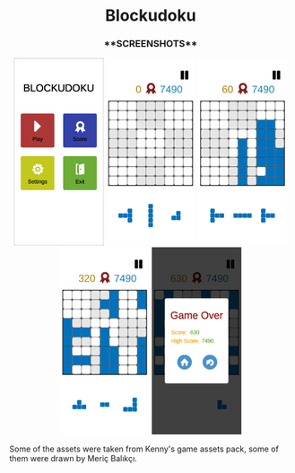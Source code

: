 <div align="center"> <h1>Blockudoku</h1> </div>
<div align="center"> <h3>**SCREENSHOTS**</h3></div>
<div align="center">
    <img src="/Screenshots/1.jpg" width ="160">
    <img src="/Screenshots/2.jpg" width ="160">
    <img src="/Screenshots/3.jpg" width ="160">
    <img src="/Screenshots/4.jpg" width ="160">
    <img src="/Screenshots/5.jpg" width ="160">
</div>

Some of the assets were taken from Kenny's game assets pack, some of them were drawn by Meriç Balıkçı.
